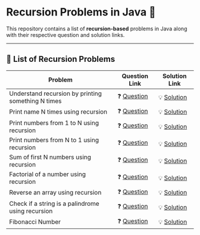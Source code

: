 # Recursion Problems in Java 🚀

This repository contains a list of **recursion-based** problems in Java along with their respective question and solution links.

---

## 📖 List of Recursion Problems

| Problem | Question Link | Solution Link |
|---------|--------------|--------------|
| Understand recursion by printing something N times | ❓ [Question](https://www.geeksforgeeks.org/problems/print-gfg-n-times/1?utm_source=youtube&utm_medium=collab_striver_ytdescription&utm_campaign=print-gfg-n-times) | 💡 [Solution](https://github.com/safwannasir49/DSA-Fundamentals-Recursion/blob/main/Understand%20recursion%20by%20print%20something%20N%20times/Understand%20recursion%20by%20print%20something%20N%20times.java) |
| Print name N times using recursion | ❓ [Question](https://www.geeksforgeeks.org/problems/print-gfg-n-times/1?utm_source=youtube&utm_medium=collab_striver_ytdescription&utm_campaign=print-gfg-n-times) | 💡 [Solution](https://github.com/safwannasir49/DSA-Fundamentals-Recursion/tree/main/Print%20name%20N%20times%20using%20recursion) |
| Print numbers from 1 to N using recursion | ❓ [Question](https://www.geeksforgeeks.org/problems/print-1-to-n-without-using-loops-1587115620/1) | 💡 [Solution](https://github.com/safwannasir49/DSA-Fundamentals-Recursion/blob/main/Print%20numbers%20from%201%20to%20N%20using%20recursion%20Without%20Loops/Print%20numbers%20from%201%20to%20N%20Without%20loops.java) |
| Print numbers from N to 1 using recursion | ❓ [Question](https://www.geeksforgeeks.org/problems/print-n-to-1-without-loop/1?utm_source=youtube&utm_medium=collab_striver_ytdescription&utm_campaign=print-n-to-1-without-loop) | 💡 [Solution](https://github.com/safwannasir49/DSA-Fundamentals-Recursion/blob/main/Print%20numbers%20from%20N%20to%201%20using%20recursion/Print%20No's%20from%20N%20to%201%20Without%20Loops.java) |
| Sum of first N numbers using recursion | ❓ [Question](https://www.geeksforgeeks.org/problems/sum-of-first-n-terms5843/1) | 💡 [Solution](https://github.com/safwannasir49/DSA-Fundamentals-Recursion/blob/main/Sum%20of%20first%20N%20numbers%20using%20recursion/Sum%20of%20first%20N%20numbers%20using%20recursion.java) |
| Factorial of a number using recursion | ❓ [Question](https://www.geeksforgeeks.org/problems/find-all-factorial-numbers-less-than-or-equal-to-n3548/0?problemType=functional&difficulty%255B%255D=-1&page=1&query=problemTypefunctionaldifficulty%255B%255D-1page1) | 💡 [Solution](#) |
| Reverse an array using recursion | ❓ [Question](https://www.geeksforgeeks.org/problems/reverse-an-array/0) | 💡 [Solution](https://github.com/safwannasir49/DSA-Fundamentals-Recursion/blob/main/Reverse%20an%20Array%20Using%20Recursion/Reverse%20an%20Array.java) |
| Check if a string is a palindrome using recursion | ❓ [Question](#) | 💡 [Solution](#) |
| Fibonacci Number| ❓ [Question](https://leetcode.com/problems/fibonacci-number/description/) | 💡 [Solution](https://github.com/safwannasir49/DSA-Fundamentals-Recursion/blob/main/Fibonacci%20Number%20/Fibonacci%20Number.java) |
